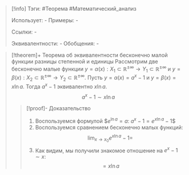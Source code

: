> [!info]
> Тэги: #Теорема #Математический_анализ   
> 
> Использует: *-*
> Примеры: *-*
> 
> Ссылки: *-*
> 
> Эквивалентности: *-*
> Обобщения: *-*

> [!theorem]+ Теорема об эквивалентности бесконечно малой функции разницы степенной и единицы 
> Рассмотрим две бесконечно малые функции $y=\alpha(x):X_1 \subset \mathbb{R^{\pm\infty}}\rightarrow Y_1 \subset \mathbb{R^{\pm\infty}}$ и $y=\beta(x):X_2 \subset \mathbb{R^{\pm\infty}}\rightarrow Y_2 \subset \mathbb{R^{\pm\infty}}$. Пусть $y=\alpha(x) = a^x-1$ и $y=\beta(x) = x\ln a$. Тогда $a^x-1$ эквивалентно $x\ln a$.
> $$a^x-1 \sim x \ln a$$
> > [!proof]- Доказательство
> > 1. Воспользуемся формулой $$e^{\ln a} = a$: $a^x - 1 = e^{x \ln a} - 1$$
> > 2. Воспользуемся сравнением бесконечно малых функций: $$\lim_{x \to x_0} e^{x \ln a} -1 =$$
> > 3. Как видим, мы получили знакомое отношение на $e^x-1 \sim x$: $$= x\ln a$$
